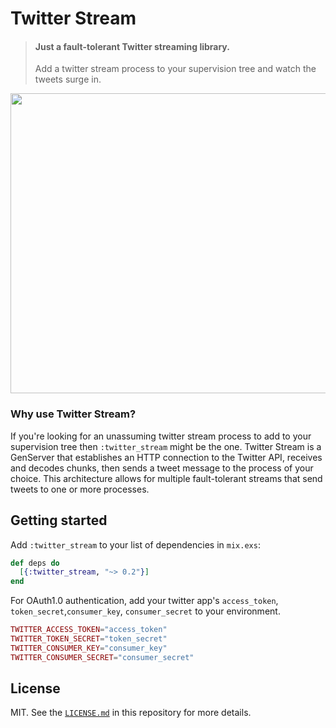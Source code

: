 # Twitter Stream

> #### Just a fault-tolerant Twitter streaming library.
> Add a twitter stream process to your supervision tree and watch the tweets surge in.

<img src="https://thumbs.gfycat.com/CarefulOrderlyKarakul-max-1mb.gif" width="640" height="480" />

### Why use Twitter Stream?

If you're looking for an unassuming twitter stream process to add to your supervision tree then `:twitter_stream` might be the one. Twitter Stream is a GenServer that establishes an HTTP connection to the Twitter API, receives and decodes chunks, then sends a tweet message to the process of your choice. This architecture allows for multiple fault-tolerant streams that send tweets to one or more processes.

## Getting started

Add `:twitter_stream` to your list of dependencies in `mix.exs`:

```elixir
def deps do
  [{:twitter_stream, "~> 0.2"}]
end
```

For OAuth1.0 authentication, add your twitter app's `access_token`, `token_secret`,`consumer_key`, `consumer_secret` to your environment.

```elixir
TWITTER_ACCESS_TOKEN="access_token"
TWITTER_TOKEN_SECRET="token_secret"
TWITTER_CONSUMER_KEY="consumer_key"
TWITTER_CONSUMER_SECRET="consumer_secret"
```

## License

MIT. See the [`LICENSE.md`](https://github.com/thekeele/twitter_stream/blob/master/LICENSE.md) in this repository for more details.
